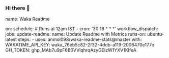 <!--START_SECTION:waka-->
### Hi there 👋



name: Waka Readme

on:
  schedule:
    # Runs at 12am IST
    - cron: '30 18 * * *'
  workflow_dispatch:
jobs:
  update-readme:
    name: Update Readme with Metrics
    runs-on: ubuntu-latest
    steps:
      - uses: anmol098/waka-readme-stats@master
        with:
          WAKATIME_API_KEY: waka_76eb5c82-2f32-4ddb-a119-2006470e177e
          GH_TOKEN: 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
          
<!--END_SECTION:waka-->

